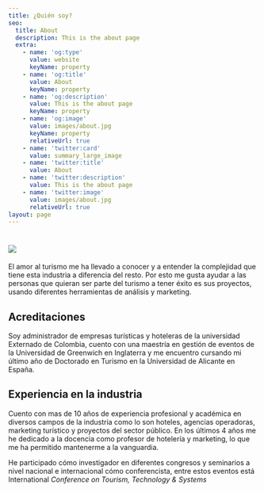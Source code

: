 ```yaml
---
title: ¿Quién soy?
seo:
  title: About
  description: This is the about page
  extra:
    - name: 'og:type'
      value: website
      keyName: property
    - name: 'og:title'
      value: About
      keyName: property
    - name: 'og:description'
      value: This is the about page
      keyName: property
    - name: 'og:image'
      value: images/about.jpg
      keyName: property
      relativeUrl: true
    - name: 'twitter:card'
      value: summary_large_image
    - name: 'twitter:title'
      value: About
    - name: 'twitter:description'
      value: This is the about page
    - name: 'twitter:image'
      value: images/about.jpg
      relativeUrl: true
layout: page
---
```

# ![](/images/quien%20soy%20\(1\)-e3ac9aba.png)

El amor al turismo me ha llevado a conocer y a entender la complejidad que tiene esta industria a diferencia del resto. Por esto me gusta ayudar a las personas que quieran ser parte del turismo a tener éxito es sus proyectos, usando diferentes herramientas de análisis y marketing.

## Acreditaciones

Soy administrador de empresas turísticas y hoteleras de la universidad Externado de Colombia, cuento con una maestría en gestión de eventos de la Universidad de Greenwich en Inglaterra y me encuentro cursando mi último año de Doctorado en Turismo en la Universidad de Alicante en España.

## Experiencia en la industria

Cuento con mas de 10 años de experiencia profesional y académica en diversos campos de la industria como lo son hoteles, agencias operadoras, marketing turístico y proyectos del sector público. En los últimos 4 años me he dedicado a la docencia como profesor de hotelería y marketing, lo que me ha permitido mantenerme a la vanguardia.

He participado cómo investigador en diferentes congresos y seminarios a nivel nacional e internacional cómo conferencista, entre estos eventos está International *Conference on Tourism, Technology & Systems*

